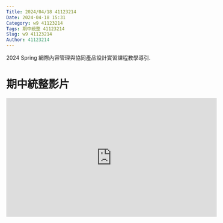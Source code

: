 ```yaml
---
Title: 2024/04/18 41123214
Date: 2024-04-18 15:31
Category: w9 41123214
Tags: 期中統整 41123214
Slug: w9 41123214
Author: 41123214
---
```


2024 Spring 網際內容管理與協同產品設計實習課程教學導引.

<!-- PELICAN_END_SUMMARY -->

# 期中統整影片
<iframe width="560" height="315" src="https://www.youtube.com/embed/byLxovEUzyI?si=vVDf8NWsUIG-_QjM" title="YouTube video player" frameborder="0" allow="accelerometer; autoplay; clipboard-write; encrypted-media; gyroscope; picture-in-picture; web-share" referrerpolicy="strict-origin-when-cross-origin" allowfullscreen></iframe>